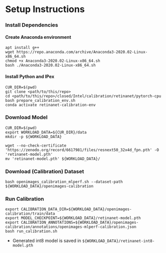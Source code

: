 # Setup Instructions

### Install Dependencies

#### Create Anaconda environment
```
apt install g++
wget https://repo.anaconda.com/archive/Anaconda3-2020.02-Linux-x86_64.sh
chmod +x Anaconda3-2020.02-Linux-x86_64.sh
bash ./Anaconda3-2020.02-Linux-x86_64.sh
```

#### Install Python and IPex
```
CUR_DIR=$(pwd)
git clone <path/to/this/repo>
cd <path/to/this/repo>/closed/Intel/calibration/retinanet/pytorch-cpu
bash prepare_calibration_env.sh
conda activate retinanet-calibration-env
```

### Download Model
```
CUR_DIR=$(pwd)
export WORKLOAD_DATA=${CUR_DIR}/data
mkdir -p ${WORKLOAD_DATA}

wget --no-check-certificate 'https://zenodo.org/record/6617981/files/resnext50_32x4d_fpn.pth' -O 'retinanet-model.pth'
mv 'retinanet-model.pth' ${WORKLOAD_DATA}/

```

### Download (Calibration) Dataset
```
bash openimages_calibration_mlperf.sh --dataset-path ${WORKLOAD_DATA}/openimages-calibration 
```


### Run Calibration

```
export CALIBRATION_DATA_DIR=${WORKLOAD_DATA}/openimages-calibration/train/data
export MODEL_CHECKPOINT=${WORKLOAD_DATA}/retinanet-model.pth
export CALIBRATION_ANNOTATIONS=${WORKLOAD_DATA}/openimages-calibration/annotations/openimages-mlperf-calibration.json
bash run_calibration.sh
```

+ Generated int8 model is saved in `${WORKLOAD_DATA}/retinanet-int8-model.pth`

